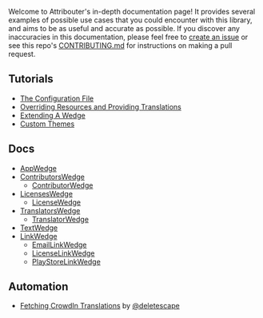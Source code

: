 Welcome to Attribouter's in-depth documentation page! It provides several examples of possible use cases that you could encounter with this library, and aims to be as useful and accurate as possible. If you discover any inaccuracies in this documentation, please feel free to [create an issue](https://jfenn.me/redirects/?t=github&d=Attribouter/issues/new) or see this repo's [CONTRIBUTING.md](https://jfenn.me/redirects/?t=github&d=Attribouter/blob/master/.github/CONTRIBUTING.md) for instructions on making a pull request.

## Tutorials

- [The Configuration File](./configuration)
- [Overriding Resources and Providing Translations](./resources)
- [Extending A Wedge](./subwedging)
- [Custom Themes](./theming)

## Docs

- [AppWedge](./wedges/app)
- [ContributorsWedge](./wedges/contributors)
	- [ContributorWedge](./wedges/contributor)
- [LicensesWedge](./wedges/licenses)
	- [LicenseWedge](./wedges/license)
- [TranslatorsWedge](./wedges/translators)
	- [TranslatorWedge](./wedges/translator)
- [TextWedge](./wedges/text)
- [LinkWedge](./wedges/link)
	- [EmailLinkWedge](./wedges/link#email)
	- [LicenseLinkWedge](./wedges/link#license)
	- [PlayStoreLinkWedge](./wedges/link#play-store)

## Automation

- [Fetching CrowdIn Translations](./utils/crowdin) by [@deletescape](https://github.com/deletescape)
